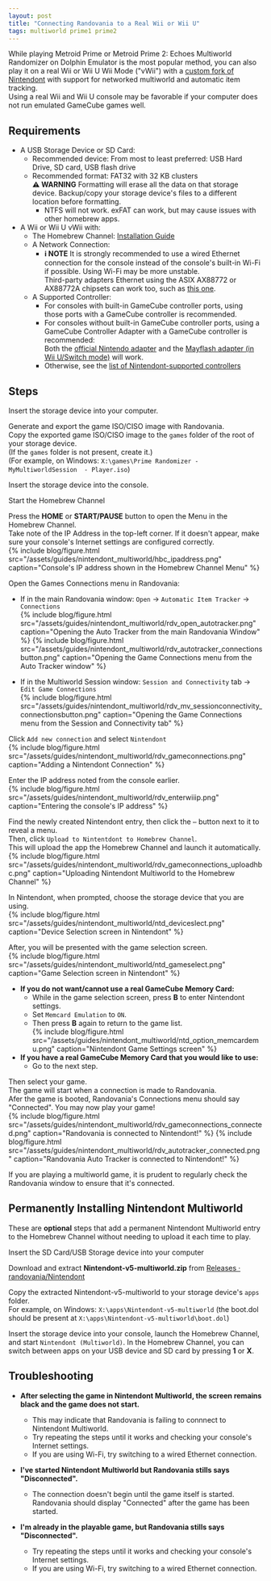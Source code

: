 ```yaml
---
layout: post
title: "Connecting Randovania to a Real Wii or Wii U"
tags: multiworld prime1 prime2
---
```


While playing Metroid Prime or Metroid Prime 2: Echoes Multiworld Randomizer on Dolphin Emulator is the most popular method, you can also play it on a real Wii or Wii U Wii Mode ("vWii") with a [custom fork of Nintendont](https://github.com/randovania/Nintendont/) with support for networked multiworld and automatic item tracking.  
Using a real Wii and Wii U console may be favorable if your computer does not run emulated GameCube games well.  
  
## Requirements  

* A USB Storage Device or SD Card:  
  * Recommended device: From most to least preferred: USB Hard Drive, SD card, USB flash drive  
  * Recommended format: FAT32 with 32 KB clusters  
    **⚠️ WARNING** Formatting will erase all the data on that storage device. Backup/copy your storage device's files to a different location before formatting.  
    * NTFS will not work. exFAT can work, but may cause issues with other homebrew apps.   
* A Wii or Wii U vWii with:  
  * The Homebrew Channel: [Installation Guide](https://wii.hacks.guide/get-started)    
  * A Network Connection:  
    * **ℹ️ NOTE** It is strongly recommended to use a wired Ethernet connection for the console instead of the console's built-in Wi-Fi if possible. Using Wi-Fi may be more unstable.  
      Third-party adapters Ethernet using the ASIX AX88772 or AX88772A chipsets can work too, such as [this one](https://www.amazon.com/gp/product/B00MYT47EA/).   
  * A Supported Controller:  
    * For consoles with built-in GameCube controller ports, using those ports with a GameCube controller is recommended.  
    * For consoles without built-in GameCube controller ports, using a GameCube Controller Adapter with a GameCube controller is recommended:  
      Both the [official Nintendo adapter](https://smashbros.nintendo.com/buy/accessories/) and the [Mayflash adapter (in Wii U/Switch mode)](https://www.mayflash.com/product/W012.html) will work.  
    * Otherwise, see the [list of Nintendont-supported controllers](https://gbatemp.net/threads/nintendont.349258/#Controllers)  
  
## Steps  
  
Insert the storage device into your computer.  
 
Generate and export the game ISO/CISO image with Randovania.  
Copy the exported game ISO/CISO image to the `games` folder of the root of your storage device.  
(If the `games` folder is not present, create it.)  
(For example, on Windows: `X:\games\Prime Randomizer - MyMultiworldSession  - Player.iso`)  
 
Insert the storage device into the console.  
 
Start the Homebrew Channel  
 
Press the **HOME** or **START/PAUSE** button to open the Menu in the Homebrew Channel.  
Take note of the IP Address in the top-left corner. If it doesn't appear, make sure your console's Internet settings are configured correctly.  
{% include blog/figure.html src="/assets/guides/nintendont_multiworld/hbc_ipaddress.png" caption="Console's IP address shown in the Homebrew Channel Menu" %}
 
Open the Games Connections menu in Randovania:  
* If in the main Randovania window: `Open` -> `Automatic Item Tracker` -> `Connections`  
  {% include blog/figure.html src="/assets/guides/nintendont_multiworld/rdv_open_autotracker.png" caption="Opening the Auto Tracker from the main Randovania Window" %}
  {% include blog/figure.html src="/assets/guides/nintendont_multiworld/rdv_autotracker_connectionsbutton.png" caption="Opening the Game Connections menu from the Auto Tracker window" %}
   
* If in the Multiworld Session window: `Session and Connectivity` tab -> `Edit Game Connections`  
  {% include blog/figure.html src="/assets/guides/nintendont_multiworld/rdv_mv_sessionconnectivity_connectionsbutton.png" caption="Opening the Game Connections menu from the Session and Connectivity tab" %}
   
Click `Add new connection` and select `Nintendont`  
{% include blog/figure.html src="/assets/guides/nintendont_multiworld/rdv_gameconnections.png" caption="Adding a Nintendont Connection" %}
 
Enter the IP address noted from the console earlier.  
{% include blog/figure.html src="/assets/guides/nintendont_multiworld/rdv_enterwiiip.png" caption="Entering the console's IP address" %}

Find the newly created Nintendont entry, then click the `⋯` button next to it to reveal a menu.  
Then, click `Upload to Nintentdont to Homebrew Channel`.  
This will upload the app the Homebrew Channel and launch it automatically.  
{% include blog/figure.html src="/assets/guides/nintendont_multiworld/rdv_gameconnections_uploadhbc.png" caption="Uploading Nintendont Multiworld to the Homebrew Channel" %}

In Nintendont, when prompted, choose the storage device that you are using.  
{% include blog/figure.html src="/assets/guides/nintendont_multiworld/ntd_deviceslect.png" caption="Device Selection screen in Nintendont" %}

After, you will be presented with the game selection screen.  
{% include blog/figure.html src="/assets/guides/nintendont_multiworld/ntd_gameselect.png" caption="Game Selection screen in Nintendont" %}
* **If you do not want/cannot use a real GameCube Memory Card:**  
   * While in the game selection screen, press **B** to enter Nintendont settings.  
   * Set `Memcard Emulation` to `ON`.  
   * Then press **B** again to return to the game list.  
   {% include blog/figure.html src="/assets/guides/nintendont_multiworld/ntd_option_memcardemu.png" caption="Nintendont Game Settings screen" %}
* **If you have a real GameCube Memory Card that you would like to use:**  
   * Go to the next step.   

Then select your game.  
The game will start when a connection is made to Randovania.  
Afer the game is booted, Randovania's Connections menu should say "Connected". You may now play your game!  
{% include blog/figure.html src="/assets/guides/nintendont_multiworld/rdv_gameconnections_connected.png" caption="Randovania is connected to Nintendont!" %}
{% include blog/figure.html src="/assets/guides/nintendont_multiworld/rdv_autotracker_connected.png" caption="Randovania Auto Tracker is connected to Nintendont!" %}

If you are playing a multiworld game, it is prudent to regularly check the Randovania window to ensure that it's connected.  
  
## Permanently Installing Nintendont Multiworld  
  
These are **optional** steps that add a permanent Nintendont Multiworld entry to the Homebrew Channel without needing to upload it each time to play.  

Insert the SD Card/USB Storage device into your computer  

Download and extract **Nintendont-v5-multiworld.zip** from [Releases · randovania/Nintendont](https://github.com/randovania/Nintendont/releases)  

Copy the extracted Nintendont-v5-multiworld to your storage device's `apps` folder.  
For example, on Windows: `X:\apps\Nintendont-v5-multiworld` (the boot.dol should be present at `X:\apps\Nintendont-v5-multiworld\boot.dol`) 

Insert the storage device into your console, launch the Homebrew Channel, and start `Nintendont (Multiworld)`.
In the Homebrew Channel, you can switch between apps on your USB device and SD card by pressing **1** or **X**.

## Troubleshooting  
  
* **After selecting the game in Nintendont Multiworld, the screen remains black and the game does not start.**  
  * This may indicate that Randovania is failing to connnect to Nintendont Multiworld.  
  * Try repeating the steps until it works and checking your console's Internet settings.  
  * If you are using Wi-Fi, try switching to a wired Ethernet connection.  

* **I've started Nintendont Multiworld but Randovania stills says "Disconnected".**  
  * The connection doesn't begin until the game itself is started. Randovania should display "Connected" after the game has been started.  

* **I'm already in the playable game, but Randovania stills says "Disconnected".**  
  * Try repeating the steps until it works and checking your console's Internet settings.
  * If you are using Wi-Fi, try switching to a wired Ethernet connection.  
